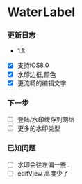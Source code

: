 # WaterLabel
### 更新日志
- 1.1:
- [X] 支持iOS8.0
- [X] 水印边框,颜色
- [X] 更流畅的编辑文字

### 下一步
- [ ] 登陆/水印缓存到网络
- [ ] 更多的水印类型

### 已知问题
- [ ] 水印会往左偏一些..
- [ ] editView 高度少了
